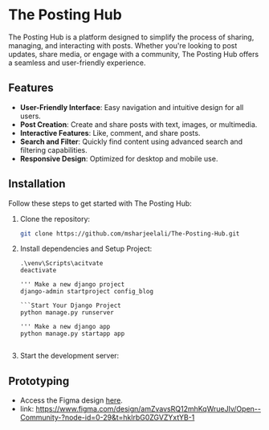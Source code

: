 # The Posting Hub

The Posting Hub is a platform designed to simplify the process of sharing, managing, and interacting with posts. Whether you're looking to post updates, share media, or engage with a community, The Posting Hub offers a seamless and user-friendly experience.

## Features

- **User-Friendly Interface**: Easy navigation and intuitive design for all users.
- **Post Creation**: Create and share posts with text, images, or multimedia.
- **Interactive Features**: Like, comment, and share posts.
- **Search and Filter**: Quickly find content using advanced search and filtering capabilities.
- **Responsive Design**: Optimized for desktop and mobile use.

## Installation

Follow these steps to get started with The Posting Hub:

1. Clone the repository:
   ```bash
   git clone https://github.com/msharjeelali/The-Posting-Hub.git

2. Install dependencies and Setup Project:
   ```activat and deactivat venv
   .\venv\Scripts\acitvate
   deactivate
   
   ''' Make a new django project
   django-admin startproject config_blog
  
   ```Start Your Django Project
   python manage.py runserver
   
   ''' Make a new django app
   python manage.py startapp app
   

3. Start the development server:


## Prototyping
- Access the Figma design [here](https://www.figma.com/design/amZvavsRQ12mhKqWrueJIv/Open--Community-?node-id=0-29&t=hklrbG0ZGVZYxtYB-1).
- link: https://www.figma.com/design/amZvavsRQ12mhKqWrueJIv/Open--Community-?node-id=0-29&t=hklrbG0ZGVZYxtYB-1
